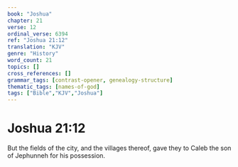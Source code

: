 ```yaml
---
book: "Joshua"
chapter: 21
verse: 12
ordinal_verse: 6394
ref: "Joshua 21:12"
translation: "KJV"
genre: "History"
word_count: 21
topics: []
cross_references: []
grammar_tags: [contrast-opener, genealogy-structure]
thematic_tags: [names-of-god]
tags: ["Bible","KJV","Joshua"]
---
```


# Joshua 21:12

But the fields of the city, and the villages thereof, gave they to Caleb the son of Jephunneh for his possession.
